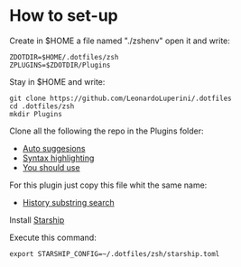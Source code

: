 # How to set-up

Create in $HOME a file named "./zshenv" open it and write:

    ZDOTDIR=$HOME/.dotfiles/zsh
    ZPLUGINS=$ZDOTDIR/Plugins

Stay in $HOME and write:

    git clone https://github.com/LeonardoLuperini/.dotfiles
    cd .dotfiles/zsh
    mkdir Plugins

Clone all the following the repo in the Plugins folder:

- [Auto suggesions](https://github.com/zsh-users/zsh-autosuggestions)
- [Syntax highlighting](https://github.com/zsh-users/zsh-syntax-highlighting)
- [You should use](https://github.com/MichaelAquilina/zsh-you-should-use)

For this plugin just copy this file whit the same name:

- [History substring search](https://github.com/zsh-users/zsh-history-substring-search/blob/master/zsh-history-substring-search.zsh)

Install [Starship](https://starship.rs/guide/#%F0%9F%9A%80-installation)

Execute this command:

    export STARSHIP_CONFIG=~/.dotfiles/zsh/starship.toml
